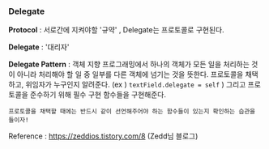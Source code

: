 ### Delegate 

**Protocol** : 서로간에 지켜야할 '규약' , Delegate는 프로토콜로 구현된다.

**Delegate** : '대리자'

**Delegate Pattern** : 객체 지향 프로그래밍에서 하나의 객체가 모든 일을 처리하는 것이 아니라 처리해야 할 일 중 일부를 다른 객체에 넘기는 것을 뜻한다. 프로토콜을 채택하고, 위임자가 누구인지 알려준다. (ex ) `textField.delegate = self` ) 그리고 프로토콜을 준수하기 위해 필수 구현 함수들을 구현해준다. 

`프로토콜을 채택할 때에는 반드시 같이 선언해주어야 하는 함수들이 있는지 확인하는 습관을 들이자!`

Reference : https://zeddios.tistory.com/8 (Zedd님 블로그)

